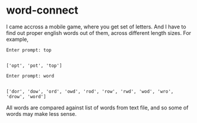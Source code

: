 # word-connect

I came accross a mobile game, where you get set of letters. And I have to find out proper english words out of them, across different length sizes. For example,



	Enter prompt: top


	['opt', 'pot', 'top']

	Enter prompt: word


	['dor', 'dow', 'ord', 'owd', 'rod', 'row', 'rwd', 'wod', 'wro', 'drow', 'word']



All words are compared against list of words from text file, and so some of words may make less sense. 
